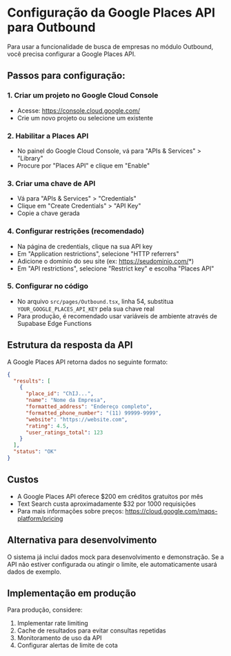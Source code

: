 # Configuração da Google Places API para Outbound

Para usar a funcionalidade de busca de empresas no módulo Outbound, você precisa configurar a Google Places API.

## Passos para configuração:

### 1. Criar um projeto no Google Cloud Console
- Acesse: https://console.cloud.google.com/
- Crie um novo projeto ou selecione um existente

### 2. Habilitar a Places API
- No painel do Google Cloud Console, vá para "APIs & Services" > "Library"
- Procure por "Places API" e clique em "Enable"

### 3. Criar uma chave de API
- Vá para "APIs & Services" > "Credentials"
- Clique em "Create Credentials" > "API Key"
- Copie a chave gerada

### 4. Configurar restrições (recomendado)
- Na página de credentials, clique na sua API key
- Em "Application restrictions", selecione "HTTP referrers"
- Adicione o domínio do seu site (ex: https://seudominio.com/*)
- Em "API restrictions", selecione "Restrict key" e escolha "Places API"

### 5. Configurar no código
- No arquivo `src/pages/Outbound.tsx`, linha 54, substitua `YOUR_GOOGLE_PLACES_API_KEY` pela sua chave real
- Para produção, é recomendado usar variáveis de ambiente através de Supabase Edge Functions

## Estrutura da resposta da API

A Google Places API retorna dados no seguinte formato:

```json
{
  "results": [
    {
      "place_id": "ChIJ...",
      "name": "Nome da Empresa",
      "formatted_address": "Endereço completo",
      "formatted_phone_number": "(11) 99999-9999",
      "website": "https://website.com",
      "rating": 4.5,
      "user_ratings_total": 123
    }
  ],
  "status": "OK"
}
```

## Custos

- A Google Places API oferece $200 em créditos gratuitos por mês
- Text Search custa aproximadamente $32 por 1000 requisições
- Para mais informações sobre preços: https://cloud.google.com/maps-platform/pricing

## Alternativa para desenvolvimento

O sistema já inclui dados mock para desenvolvimento e demonstração. Se a API não estiver configurada ou atingir o limite, ele automaticamente usará dados de exemplo.

## Implementação em produção

Para produção, considere:
1. Implementar rate limiting
2. Cache de resultados para evitar consultas repetidas
3. Monitoramento de uso da API
4. Configurar alertas de limite de cota